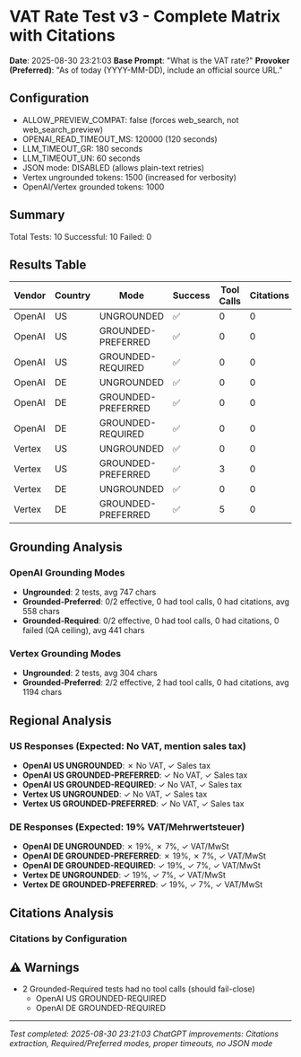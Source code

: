 # VAT Rate Test v3 - Complete Matrix with Citations

**Date**: 2025-08-30 23:21:03
**Base Prompt**: "What is the VAT rate?"
**Provoker (Preferred)**: "As of today (YYYY-MM-DD), include an official source URL."

## Configuration

- ALLOW_PREVIEW_COMPAT: false (forces web_search, not web_search_preview)
- OPENAI_READ_TIMEOUT_MS: 120000 (120 seconds)
- LLM_TIMEOUT_GR: 180 seconds
- LLM_TIMEOUT_UN: 60 seconds
- JSON mode: DISABLED (allows plain-text retries)
- Vertex ungrounded tokens: 1500 (increased for verbosity)
- OpenAI/Vertex grounded tokens: 1000

## Summary

Total Tests: 10
Successful: 10
Failed: 0

## Results Table

| Vendor | Country | Mode | Success | Tool Calls | Citations | Top 2 Citations | Tokens | Content Length |
|--------|---------|------|---------|------------|-----------|-----------------|--------|----------------|
| OpenAI | US | UNGROUNDED | ✅ | 0 | 0 | None | 211 | 789 |
| OpenAI | US | GROUNDED-PREFERRED | ✅ | 0 | 0 | None | 271 | 998 |
| OpenAI | US | GROUNDED-REQUIRED | ✅ | 0 | 0 | None | 151 | 580 |
| OpenAI | DE | UNGROUNDED | ✅ | 0 | 0 | None | 177 | 705 |
| OpenAI | DE | GROUNDED-PREFERRED | ✅ | 0 | 0 | None | 39 | 118 |
| OpenAI | DE | GROUNDED-REQUIRED | ✅ | 0 | 0 | None | 84 | 302 |
| Vertex | US | UNGROUNDED | ✅ | 0 | 0 | None | 133 | 498 |
| Vertex | US | GROUNDED-PREFERRED | ✅ | 3 | 0 | None | 295 | 1137 |
| Vertex | DE | UNGROUNDED | ✅ | 0 | 0 | None | 30 | 109 |
| Vertex | DE | GROUNDED-PREFERRED | ✅ | 5 | 0 | None | 330 | 1251 |


## Grounding Analysis

### OpenAI Grounding Modes
- **Ungrounded**: 2 tests, avg 747 chars
- **Grounded-Preferred**: 0/2 effective, 0 had tool calls, 0 had citations, avg 558 chars
- **Grounded-Required**: 0/2 effective, 0 had tool calls, 0 had citations, 0 failed (QA ceiling), avg 441 chars

### Vertex Grounding Modes
- **Ungrounded**: 2 tests, avg 304 chars
- **Grounded-Preferred**: 2/2 effective, 2 had tool calls, 0 had citations, avg 1194 chars


## Regional Analysis

### US Responses (Expected: No VAT, mention sales tax)
- **OpenAI US UNGROUNDED**: ✗ No VAT, ✓ Sales tax
- **OpenAI US GROUNDED-PREFERRED**: ✓ No VAT, ✓ Sales tax
- **OpenAI US GROUNDED-REQUIRED**: ✓ No VAT, ✓ Sales tax
- **Vertex US UNGROUNDED**: ✓ No VAT, ✓ Sales tax
- **Vertex US GROUNDED-PREFERRED**: ✓ No VAT, ✓ Sales tax

### DE Responses (Expected: 19% VAT/Mehrwertsteuer)
- **OpenAI DE UNGROUNDED**: ✗ 19%, ✗ 7%, ✓ VAT/MwSt
- **OpenAI DE GROUNDED-PREFERRED**: ✗ 19%, ✗ 7%, ✓ VAT/MwSt
- **OpenAI DE GROUNDED-REQUIRED**: ✓ 19%, ✓ 7%, ✓ VAT/MwSt
- **Vertex DE UNGROUNDED**: ✓ 19%, ✓ 7%, ✓ VAT/MwSt
- **Vertex DE GROUNDED-PREFERRED**: ✓ 19%, ✓ 7%, ✓ VAT/MwSt


## Citations Analysis

### Citations by Configuration


## ⚠️ Warnings

- 2 Grounded-Required tests had no tool calls (should fail-close)
  - OpenAI US GROUNDED-REQUIRED
  - OpenAI DE GROUNDED-REQUIRED


---

*Test completed: 2025-08-30 23:21:03*
*ChatGPT improvements: Citations extraction, Required/Preferred modes, proper timeouts, no JSON mode*
